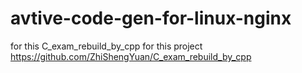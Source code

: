 # avtive-code-gen-for-linux-nginx
for this C_exam_rebuild_by_cpp 
for this project  https://github.com/ZhiShengYuan/C_exam_rebuild_by_cpp
